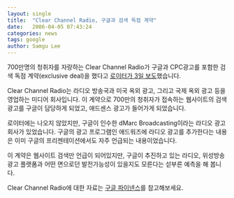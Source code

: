 ```yaml
---
layout: single
title:  "Clear Channel Radio, 구글과 검색 독점 계약"
date:   2006-04-05 07:43:24
categories: news
tags: google
author: Samgu Lee
---
```

700만명의 청취자를 자랑하는 Clear Channel Radio가 구글과 CPC광고를 포함한 검색 독점 계약(exclusive deal)을 했다고 [로이터가 3일 보도](http://today.reuters.com/business/newsArticle.aspx?type=media&storyID=nN03297500)했습니다.

Clear Channel Radio는 라디오 방송국과 미국 옥외 광고, 그리고 국제 옥외 광고 등을 영업하는 미디어 회사입니다. 이 계약으로 700만의 청취자가 접속하는 웹사이트의 검색광고를 구글이 담당하게 되었고, 애드센스 광고가 들어가게 되었습니다.

로이터에는 나오지 않았지만, 구글이 인수한 dMarc Broadcasting이라는 라디오 광고회사가 있었습니다. 구글의 광고 프로그램인 애드워즈에 라디오 광고를 추가한다는 내용은 이미 구글의 프리젠테이션에서도 자주 언급되는 내용이었습니다.

이 계약은 웹사이트 검색만 언급이 되어있지만, 구글이 추진하고 있는 라디오, 위성방송 광고 플랫폼과 어떤 면으로던 발전가능성이 있을지도 모른다는 섣부른 예측을 해 봅니다.

Clear Channel Radio에 대한 자료는 [구글 파이넨스](http://finance.google.com/finance?q=CCU)를 참고해보세요.
